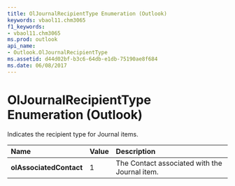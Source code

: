 ```yaml
---
title: OlJournalRecipientType Enumeration (Outlook)
keywords: vbaol11.chm3065
f1_keywords:
- vbaol11.chm3065
ms.prod: outlook
api_name:
- Outlook.OlJournalRecipientType
ms.assetid: d44d02bf-b3c6-64db-e1db-75190ae8f684
ms.date: 06/08/2017
---
```



# OlJournalRecipientType Enumeration (Outlook)

Indicates the recipient type for Journal items.



|**Name**|**Value**|**Description**|
|:-----|:-----|:-----|
| **olAssociatedContact**|1|The Contact associated with the Journal item.|

